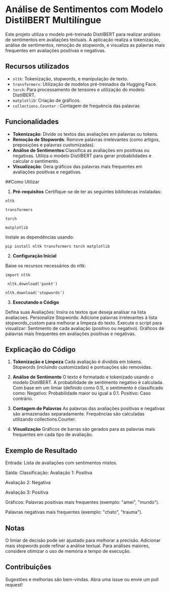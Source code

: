 # Análise de Sentimentos com Modelo DistilBERT Multilíngue

Este projeto utiliza o modelo pré-treinado DistilBERT para realizar análises de sentimentos em avaliações textuais. A aplicação realiza a tokenização, análise de sentimentos, remoção de stopwords, e visualiza as palavras mais frequentes em avaliações positivas e negativas.

## Recursos utilizados 

- ``` nltk ```: Tokenização, stopwords, e manipulação de texto.
- ``` transformers ```: Utilização de modelos pré-treinados da Hugging Face.
- ``` torch ```: Para processamento de tensores e utilização do modelo DistilBERT.
- ``` matplotlib ```: Criação de gráficos.
- ``` collections.Counter ``` : Contagem de frequência das palavras

## Funcionalidades

- **Tokenização**: Divide os textos das avaliações em palavras ou tokens.
- **Remoção de Stopwords**: Remove palavras irrelevantes (como artigos, preposições e palavras customizadas).
- **Análise de Sentimentos**:Classifica as avaliações em positivas ou negativas. Utiliza o modelo DistilBERT para gerar probabilidades e calcular o sentimento.
- **Visualização**: Gera gráficos das palavras mais frequentes em avaliações positivas e negativas.

##Como Utilizar

1. **Pré-requisitos**
Certifique-se de ter as seguintes bibliotecas instaladas:

``` nltk ```

``` transformers ```

``` torch ```

``` matplotlib ```

Instale as dependências usando:

` pip install nltk transformers torch matplotlib `

2. **Configuração Inicial**

Baixe os recursos necessários do nltk:

` import nltk ` 

`  nltk.download('punkt') ` 

` nltk.download('stopwords') ` 

3. **Executando o Código**

Defina suas Avaliações: Insira os textos que deseja analisar na lista avaliacoes.
Personalize Stopwords: Adicione palavras irrelevantes à lista stopwords_custom para melhorar a limpeza do texto.
Execute o script para visualizar:
Sentimento de cada avaliação (positivo ou negativo).
Gráficos de palavras mais frequentes em avaliações positivas e negativas.

## Explicação do Código

1. **Tokenização e Limpeza**
Cada avaliação é dividida em tokens.
Stopwords (incluindo customizadas) e pontuações são removidas.

2. **Análise de Sentimento**
O texto é formatado e tokenizado usando o modelo DistilBERT.
A probabilidade de sentimento negativo é calculada.
Com base em um limiar (definido como 0.1), o sentimento é classificado como:
Negativo: Probabilidade maior ou igual a 0.1.
Positivo: Caso contrário.

3. **Contagem de Palavras**
As palavras das avaliações positivas e negativas são armazenadas separadamente.
Frequências são calculadas utilizando collections.Counter.

4. **Visualização**
Gráficos de barras são gerados para as palavras mais frequentes em cada tipo de avaliação.

## Exemplo de Resultado

Entrada:
Lista de avaliações com sentimentos mistos.

Saída:
Classificação:
Avaliação 1: Positiva

Avaliação 2: Negativa

Avaliação 3: Positiva

Gráficos:
Palavras positivas mais frequentes (exemplo: "amei", "mundo").

Palavras negativas mais frequentes (exemplo: "chato", "trauma").

## Notas
O limiar de decisão pode ser ajustado para melhorar a precisão.
Adicionar mais stopwords pode refinar a análise textual.
Para análises maiores, considere otimizar o uso de memória e tempo de execução.


## Contribuições
Sugestões e melhorias são bem-vindas. Abra uma issue ou envie um pull request!


